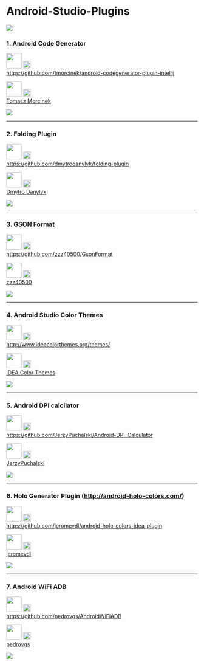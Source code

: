 # Android-Studio-Plugins
<img src="http://blogldc.s3.amazonaws.com/wp-content/uploads/2014/12/studio-hero.jpg" >


### 1. Android Code Generator

<img src="http://creativesocialblog.com/wp-content/uploads/2013/03/Source-Logo-2.gif" height=40 />   <img src="http://www2.psd100.com/ppp/2013/09/2601/Down-arrow-logo-icon-0926003728.png" height=20 width=20/> 
<BR> https://github.com/tmorcinek/android-codegenerator-plugin-intellij

<img src="http://www.littleblackdressgroup.com.au/wp-content/uploads/2012/09/CopyRight-Symbol.jpg" height=40 width=40/>   <img src="http://www2.psd100.com/ppp/2013/09/2601/Down-arrow-logo-icon-0926003728.png" height=20 width=20/> <BR> [Tomasz Morcinek](https://github.com/tmorcinek)

<img src="http://plugins.jetbrains.com/files/7595/screenshot_14833.png" />

-------------------------------------------------------------------------------------------------------------------

### 2. Folding Plugin

<img src="http://creativesocialblog.com/wp-content/uploads/2013/03/Source-Logo-2.gif" height=40 />   <img src="http://www2.psd100.com/ppp/2013/09/2601/Down-arrow-logo-icon-0926003728.png" height=20 width=20/> 
<BR> https://github.com/dmytrodanylyk/folding-plugin 

<img src="http://www.littleblackdressgroup.com.au/wp-content/uploads/2012/09/CopyRight-Symbol.jpg" height=40 width=40/>   <img src="http://www2.psd100.com/ppp/2013/09/2601/Down-arrow-logo-icon-0926003728.png" height=20 width=20/> <BR> [Dmytro Danylyk](https://github.com/dmytrodanylyk)

<img src="https://github.com/dmytrodanylyk/folding-plugin/blob/master/screenshots/Preview.png?raw=true" />

-------------------------------------------------------------------------------------------------------------------

### 3. GSON Format

<img src="http://creativesocialblog.com/wp-content/uploads/2013/03/Source-Logo-2.gif" height=40 />   <img src="http://www2.psd100.com/ppp/2013/09/2601/Down-arrow-logo-icon-0926003728.png" height=20 width=20/> 
<BR> https://github.com/zzz40500/GsonFormat

<img src="http://www.littleblackdressgroup.com.au/wp-content/uploads/2012/09/CopyRight-Symbol.jpg" height=40 width=40/>   <img src="http://www2.psd100.com/ppp/2013/09/2601/Down-arrow-logo-icon-0926003728.png" height=20 width=20/> <BR> [zzz40500](https://github.com/zzz40500)

<img src="https://camo.githubusercontent.com/fbf4b89e2ec64e80d351f725d11762ebd2b7a515/687474703a2f2f75706c6f61642d696d616765732e6a69616e7368752e696f2f75706c6f61645f696d616765732f3136363836362d303766333038346262363735386566612e676966" />

-------------------------------------------------------------------------------------------------------------------

### 4. Android Studio Color Themes

<img src="http://creativesocialblog.com/wp-content/uploads/2013/03/Source-Logo-2.gif" height=40 />   <img src="http://www2.psd100.com/ppp/2013/09/2601/Down-arrow-logo-icon-0926003728.png" height=20 width=20/> 
<BR> http://www.ideacolorthemes.org/themes/

<img src="http://www.littleblackdressgroup.com.au/wp-content/uploads/2012/09/CopyRight-Symbol.jpg" height=40 width=40/>   <img src="http://www2.psd100.com/ppp/2013/09/2601/Down-arrow-logo-icon-0926003728.png" height=20 width=20/> <BR> [IDEA Color Themes](http://www.ideacolorthemes.org/themes/)

<img src="https://github.com/ganeshbahirat/Android-Studio-Plugins/blob/master/Assets/StudioColorThemes.png?raw=true" />


-------------------------------------------------------------------------------------------------------------------

### 5. Android DPI calcilator

<img src="http://creativesocialblog.com/wp-content/uploads/2013/03/Source-Logo-2.gif" height=40 />   <img src="http://www2.psd100.com/ppp/2013/09/2601/Down-arrow-logo-icon-0926003728.png" height=20 width=20/> 
<BR> https://github.com/JerzyPuchalski/Android-DPI-Calculator

<img src="http://www.littleblackdressgroup.com.au/wp-content/uploads/2012/09/CopyRight-Symbol.jpg" height=40 width=40/>   <img src="http://www2.psd100.com/ppp/2013/09/2601/Down-arrow-logo-icon-0926003728.png" height=20 width=20/> <BR> [JerzyPuchalski](https://github.com/JerzyPuchalski)

<img src="https://github.com/JerzyPuchalski/Android-DPI-Calculator/blob/master/img/dialog.png?raw=true" />

-------------------------------------------------------------------------------------------------------------------

### 6. Holo Generator Plugin (http://android-holo-colors.com/)

<img src="http://creativesocialblog.com/wp-content/uploads/2013/03/Source-Logo-2.gif" height=40 />   <img src="http://www2.psd100.com/ppp/2013/09/2601/Down-arrow-logo-icon-0926003728.png" height=20 width=20/> 
<BR> https://github.com/jeromevdl/android-holo-colors-idea-plugin

<img src="http://www.littleblackdressgroup.com.au/wp-content/uploads/2012/09/CopyRight-Symbol.jpg" height=40 width=40/>   <img src="http://www2.psd100.com/ppp/2013/09/2601/Down-arrow-logo-icon-0926003728.png" height=20 width=20/> <BR> [jeromevdl](https://github.com/jeromevdl)

<img src="https://camo.githubusercontent.com/c8b23e6a546e50717b079991ce2cad42171c97a6/68747470733a2f2f7261772e6769746875622e636f6d2f6a65726f6d6576646c2f616e64726f69642d686f6c6f2d636f6c6f72732d696465612d706c7567696e2f6d61737465722f6f746865722f686f6c6f636f6c6f7273696465612e706e67" />

-------------------------------------------------------------------------------------------------------------------

### 7. Android WiFi ADB 

<img src="http://creativesocialblog.com/wp-content/uploads/2013/03/Source-Logo-2.gif" height=40 />   <img src="http://www2.psd100.com/ppp/2013/09/2601/Down-arrow-logo-icon-0926003728.png" height=20 width=20/> 
<BR> https://github.com/pedrovgs/AndroidWiFiADB

<img src="http://www.littleblackdressgroup.com.au/wp-content/uploads/2012/09/CopyRight-Symbol.jpg" height=40 width=40/>   <img src="http://www2.psd100.com/ppp/2013/09/2601/Down-arrow-logo-icon-0926003728.png" height=20 width=20/> <BR> [pedrovgs](https://github.com/pedrovgs)

<img src="https://github.com/pedrovgs/AndroidWiFiADB/raw/master/art/screenshot1.gif" />





